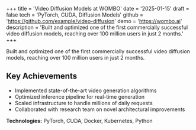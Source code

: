 +++
title = 'Video Diffusion Models at WOMBO'
date = '2025-01-15'
draft = false
tech = 'PyTorch, CUDA, Diffusion Models'
github = 'https://github.com/example/video-diffusion'
demo = 'https://wombo.ai'
description = 'Built and optimized one of the first commercially successful video diffusion models, reaching over 100 million users in just 2 months.'
+++

Built and optimized one of the first commercially successful video diffusion models, reaching over 100 million users in just 2 months.

## Key Achievements

* Implemented state-of-the-art video generation algorithms
* Optimized inference pipeline for real-time generation
* Scaled infrastructure to handle millions of daily requests
* Collaborated with research team on novel architectural improvements

**Technologies:** PyTorch, CUDA, Docker, Kubernetes, Python
